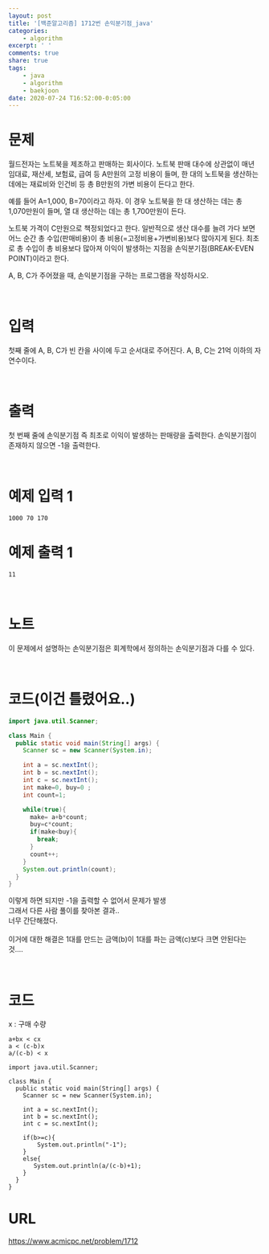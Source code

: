 ```yaml
---
layout: post
title: '[백준알고리즘] 1712번 손익분기점_java'
categories:
    - algorithm
excerpt: ' '
comments: true
share: true
tags:
    - java
    - algorithm
    - baekjoon
date: 2020-07-24 T16:52:00-0:05:00
---
```


# 문제

월드전자는 노트북을 제조하고 판매하는 회사이다. 노트북 판매 대수에 상관없이 매년 임대료, 재산세, 보험료, 급여 등 A만원의 고정 비용이 들며, 한 대의 노트북을 생산하는 데에는 재료비와 인건비 등 총 B만원의 가변 비용이 든다고 한다.

예를 들어 A=1,000, B=70이라고 하자. 이 경우 노트북을 한 대 생산하는 데는 총 1,070만원이 들며, 열 대 생산하는 데는 총 1,700만원이 든다.

노트북 가격이 C만원으로 책정되었다고 한다. 일반적으로 생산 대수를 늘려 가다 보면 어느 순간 총 수입(판매비용)이 총 비용(=고정비용+가변비용)보다 많아지게 된다. 최초로 총 수입이 총 비용보다 많아져 이익이 발생하는 지점을 손익분기점(BREAK-EVEN POINT)이라고 한다.

A, B, C가 주어졌을 때, 손익분기점을 구하는 프로그램을 작성하시오.

​

# 입력

첫째 줄에 A, B, C가 빈 칸을 사이에 두고 순서대로 주어진다. A, B, C는 21억 이하의 자연수이다.

​

# 출력

첫 번째 줄에 손익분기점 즉 최초로 이익이 발생하는 판매량을 출력한다. 손익분기점이 존재하지 않으면 -1을 출력한다.

​

# 예제 입력 1

```
1000 70 170
```

# 예제 출력 1

```
11
```

​

# 노트

이 문제에서 설명하는 손익분기점은 회계학에서 정의하는 손익분기점과 다를 수 있다.

​

# 코드(이건 틀렸어요..)

```java
import java.util.Scanner;

class Main {
  public static void main(String[] args) {
    Scanner sc = new Scanner(System.in);

    int a = sc.nextInt();
    int b = sc.nextInt();
    int c = sc.nextInt();
    int make=0, buy=0 ;
    int count=1;

    while(true){
      make= a+b*count;
      buy=c*count;
      if(make<buy){
        break;
      }
      count++;
    }
    System.out.println(count);
  }
}
```

이렇게 하면 되지만 -1을 출력할 수 없어서 문제가 발생<br/>
그래서 다른 사람 풀이를 찾아본 결과..<br/>
너무 간단해졌다.<br/><br/>
이거에 대한 해결은 1대를 만드는 금액(b)이 1대를 파는 금액(c)보다 크면 안된다는 것....

​

# 코드

x : 구매 수량

```
a+bx < cx
a < (c-b)x
a/(c-b) < x
```

```
import java.util.Scanner;

class Main {
  public static void main(String[] args) {
    Scanner sc = new Scanner(System.in);

    int a = sc.nextInt();
    int b = sc.nextInt();
    int c = sc.nextInt();

    if(b>=c){
        System.out.println("-1");
    }
    else{
       System.out.println(a/(c-b)+1);
    }
  }
}
```

# URL

<https://www.acmicpc.net/problem/1712>
